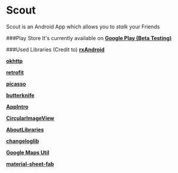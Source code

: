 # Scout
Scout is an Android App which allows you to *stalk* your Friends

###Play Store
It's currently available on **[ Google Play (Beta Testing)](https://play.google.com/apps/testing/de.mm.android.longitude)**

###Used Libraries (Credit to)
**[rxAndroid](https://github.com/ReactiveX/RxAndroid)**

**[okhttp](http://square.github.io/okhttp/)**

**[retrofit](http://square.github.io/retrofit/)**

**[picasso](http://square.github.io/picasso/)**

**[butterknife](https://github.com/JakeWharton/butterknife)**

**[AppIntro](https://github.com/PaoloRotolo/AppIntro/)**

**[CircularImageView](https://github.com/Pkmmte/CircularImageView)**

**[AboutLibraries](https://github.com/mikepenz/AboutLibraries)**

**[changeloglib](https://github.com/JakeWharton/butterknife)**

**[Google Maps Util]( https://github.com/googlemaps/android-maps-utils)**

**[material-sheet-fab](https://github.com/gowong/material-sheet-fab)**
